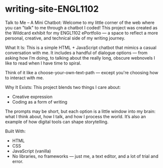 # writing-site-ENGL1102

Talk to Me – A Mini Chatbot:
Welcome to my little corner of the web where you can "talk" to me through a chatbot I coded!
This project was created as the Wildcard exhibit for my ENGL1102 ePortfolio — a space to reflect a more personal, creative, and technical side of my writing journey.

What It Is:
This is a simple HTML + JavaScript chatbot that mimics a casual conversation with me.
It includes a handful of dialogue options — from asking how I’m doing, to talking about the really long, obscure webnovels I like to read when I have time to spiral.

Think of it like a choose-your-own-text-path — except you're choosing how to interact with me.

Why It Exists:
This project blends two things I care about:
+ Creative expression
+ Coding as a form of writing

The prompts may be short, but each option is a little window into my brain: what I think about, how I talk, and how I process the world. It’s also an example of how digital tools can shape storytelling.

Built With:
+ HTML
+ CSS
+ JavaScript (vanilla)
+ No libraries, no frameworks — just me, a text editor, and a lot of trial and error.
